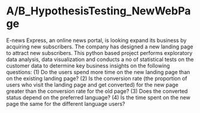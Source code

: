 # A/B_HypothesisTesting_NewWebPage

E-news Express, an online news portal, is looking expand its business by acquiring new subscribers. The company has designed a new landing page to attract new subscribers. This python based project performs exploratory data analysis, data visualization and conducts a no of statistical tests on the customer data to determine key business insights on the following questions:
(1) Do the users spend more time on the new landing page than on the existing landing page?
(2) Is the conversion rate (the proportion of users who visit the landing page and get converted) for the new page greater than the conversion rate for the old page?
(3) Does the converted status depend on the preferred language?
(4) Is the time spent on the new page the same for the different language users?
